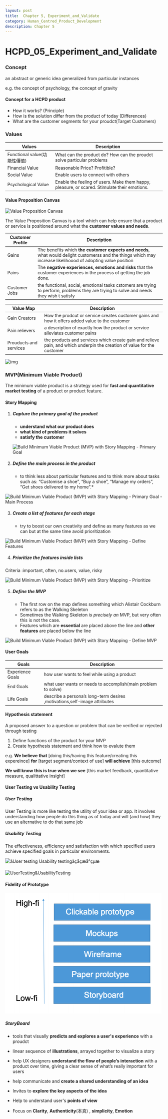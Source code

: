 ```yaml
---
layout: post
title:  Chapter 5, Experiment_and_Validate
category: Human_Centred_Product_Development
description: Chapter 5
---
```


# HCPD_05_Experiment_and_Validate

### Concept

an abstract or generic idea generalized from particular instances

e.g. the concept of psychology, the concept of gravity



#### Concept for a HCPD product

- How it works? (Principle)
- How is the solution differ from the product of today (Differences)
- What are the customer segments for your proudct(Target Customers)



### Values

| Values                       | Description                                                  |
| ---------------------------- | ------------------------------------------------------------ |
| Functional value(功能性價值) | What can the product do? How can the proudct solve particular problems |
| Financial Value              | Reasonable Price? Profitible?                                |
| Social Value                 | Enable users to connect with others                          |
| Psychological Value          | Enable the feeling of users. Make them happy, pleasure, or scared. Stimulate their emotions. |



#### Value Proposition Canvas

![Value Proposition Canvas](https://cdn.b2binternational.com/wp-content/uploads/2018/03/10105724/value-proposition-canvas.png)

The Value Proposition Canvas is a tool which can help ensure that a product or service is positioned around what the **customer values and needs**.



| Customer Profile | Description                                                  |
| ---------------- | ------------------------------------------------------------ |
| Gains            | The benefits which **the customer expects and needs**, what would delight customerss and the things which may increase likelihoood of adopting value position |
| Pains            | The **negative experiences, emotions and risks** that the customer experiences in the process of getting the job done. |
| Customer Jobs    | the functional, social, emotional tasks cstomers are trying to perform, problems they are trying to solve and needs they wish t satisfy |

| Value Map              | Description                                                  |
| ---------------------- | ------------------------------------------------------------ |
| Gain Creators          | How the prodcut or service creates customer gains and how it offers added value to the customer |
| Pain relievers         | a description of exactly how the product or service alleviates customer pains |
| Prouducts and services | the products and services which create gain and relieve pain, and which underpin the creation of value for the customer |

![img](https://designabetterbusiness.com/wp-content/uploads/2017/10/Value-Propositon-Canvas-Tesla-1-768x543.jpg)



### MVP(Minimum Viable Product)

The minimum viable product is a strategy used for **fast and quantitative market testing** of a product or product feature.



#### Story Mapping



1. ##### Capture the primary goal of the product
  

   -  **understand what our product does**
   -  **what kind of problems it solves**
   -  **satisfy the customer**

   ![Build Minimum Viable Product (MVP) with Story Mapping - Primary Goal](https://i1.wp.com/www.cayenneapps.com/blog/wp-content/uploads/2014/11/mvp-goal.png?resize=648%2C60&ssl=1)


2. ##### Define the main process in the product
  
   - to think less about particular features and to think more about tasks such as: “Customise a shoe”, “Buy a shoe”, “Manage my orders”, “Get shoes delivered to my home”.*

![Build Minimum Viable Product (MVP) with Story Mapping - Primary Goal - Main Process](https://i0.wp.com/www.cayenneapps.com/blog/wp-content/uploads/2014/11/mvp-process.png?resize=648%2C160&ssl=1)

3. ##### Create a list of features for each stage
  
   -  try to boost our own creativity and define as many features as we can but at the same time avoid prioritization

![Build Minimum Viable Product (MVP) with Story Mapping - Define Features](https://i1.wp.com/www.cayenneapps.com/blog/wp-content/uploads/2014/11/mvp-features.png?resize=648%2C291&ssl=1)

4. ##### Prioritize the features inside lists

Criteria :important, often, no.users, value, risky

![Build Minimum Viable Product (MVP) with Story Mapping - Prioritize](https://i1.wp.com/www.cayenneapps.com/blog/wp-content/uploads/2014/11/mvp-priorities.png?resize=648%2C387&ssl=1)

5. ##### Define the MVP

   - The first row on the map defines something which Alistair Cockburn refers to as the Walking Skeleton
   - Sometimes the Walking Skeleton *is* *precisely an* MVP, but very often this is not the case.
   - Features which are **essential** are placed above the line and **other features** are placed below the line

![Build Minimum Viable Product (MVP) with Story Mapping - Define MVP](https://i1.wp.com/www.cayenneapps.com/blog/wp-content/uploads/2014/11/mvp1.png?resize=648%2C387&ssl=1)

#### User Goals

| Goals            | Description                                                  |
| ---------------- | ------------------------------------------------------------ |
| Experience Goals | how user wants to feel while using a product                 |
| End Goals        | what user wants or needs to accomplish(main problem to solve) |
| Life Goals       | describe a persona’s long-term desires ,motivations,self-image attributes |



#### Hypothesis statement

A proposed answer to a question or problem that can be verified or rejected through testing



1. Define functions of the product for your MVP
2. Create hypothesis statement and think how to evalute them



e.g. **We believe that** [doing this/having this feature/creating this expereince]  **for** [target segment/context of use] **will achieve** [this outcome]



**We will know this is true when we see** [this market feedback, quantitative measure, qualittative insight]



#### User Testing vs Usability Testing



##### User Testing

User Testing is more like testing the utility of your idea or app. It involves understanding how people do this thing as of today and will (and how) they use an alternative to do that same job



##### Usability Testing

The effectiveness, efficiency and satisfaction with which specified users achieve specified goals in particular environments.

![ãUser testing Usability testingãçåçæå°çµæ](https://cdn-images-1.medium.com/max/1600/0*4mhotfG1K-flGyJy.jpg)

![UserTesting&UsabilityTesting](https://cdn-images-1.medium.com/max/800/0*KQRD2vJD9uTK42yk.png)



#### Fidelity of Prototype 

![high-low-fidility](/assets/img/HCPD/high-low-fidility.png)

##### StoryBoard

- tools that visually **predicts and explores a user's experience** with a proudct
- linear sequence of **illustrations**, arrayed together to visualize a story
- help UX designers **understand the flow of people’s interaction** with a product over time, giving a clear sense of what’s really important for users

- help communicate and **create a shared understanding of an idea**
- Invites to **explore the key aspects of the idea**
- Help to understand user's **points of view**

- Focus on **Clarity**, **Authenticity**(本真) , **simplicity**, **Emotion** 

